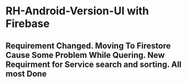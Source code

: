 # RH-Android-Version-UI with Firebase

## Requirement Changed. Moving To Firestore Cause Some Problem While Quering. New Requirment for Service search and sorting. All most Done
